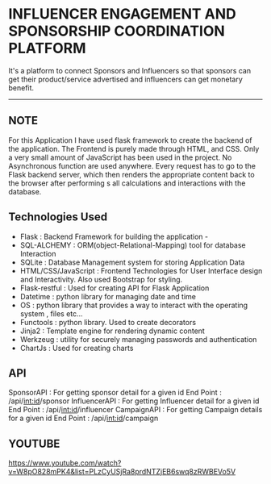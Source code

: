 # INFLUENCER ENGAGEMENT AND SPONSORSHIP COORDINATION PLATFORM

It's a platform to connect Sponsors and Influencers so that sponsors can get their 
product/service advertised and influencers can get monetary benefit.

---
## NOTE

For this Application I have used flask framework to create the backend of the application. 
The Frontend is purely made through HTML, and CSS. Only a very small amount of JavaScript has 
been used in the project. No Asynchronous function are used anywhere. Every request has to go 
to the Flask backend server, which then renders the appropriate content back to the browser after 
performing s all calculations and interactions with the database.

## Technologies Used 

- Flask : Backend Framework for building the application -
-  SQL-ALCHEMY : ORM(object-Relational-Mapping) tool for database Interaction 
- SQLite : Database Management system for storing Application Data 
- HTML/CSS/JavaScript : Frontend Technologies for User Interface design and Interactivity. Also 
  used Bootstrap for styling. 
- Flask-restful : Used for creating API for Flask Application  
- Datetime : python library for managing date and time 
- OS : python library that provides a way to interact with the operating system , files etc… 
- Functools : python library. Used to create decorators 
- Jinja2 : Template engine for rendering dynamic content 
- Werkzeug : utility for securely managing passwords and authentication 
- ChartJs : Used for creating charts

## API

SponsorAPI : For getting sponsor detail for a given id 
End Point :  /api/<int:id>/sponsor 
InfluencerAPI : For getting Influencer detail for a given id 
End Point :  /api/<int:id>/influencer 
CampaignAPI : For getting Campaign details for a given id 
End Point :  /api/<int:id>/campaign 

## YOUTUBE

https://www.youtube.com/watch?v=W8pO828mPK4&list=PLzCyUSjRa8prdNTZjEB6swq8zRWBEVo5V 


